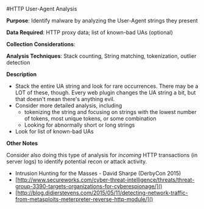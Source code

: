 #HTTP User-Agent Analysis

**Purpose**: Identify malware by analyzing the User-Agent strings they present

**Data Required**: HTTP proxy data; list of known-bad UAs (optional)

**Collection Considerations**: 

**Analysis Techniques**: Stack counting, String matching, tokenization, outlier detection

**Description**

* Stack the entire UA string and look for rare occurrences.  There may be a LOT of these, though. Every web plugin changes the UA string a bit, but that doesn't mean there's anything evil.
* Consider more detailed analysis, including
    * tokenizing the string and focusing on strings with the lowest number of tokens, most unique tokens, or some combination
    * Looking for abnormally short or long strings
* Look for list of known-bad UAs

**Other Notes**

Consider also doing this type of analysis for _incoming_ HTTP transactions (in server logs) to identify potential recon or attack activity.

* Intrusion Hunting for the Masses - David Sharpe (DerbyCon 2015)
* [http://www.secureworks.com/cyber-threat-intelligence/threats/threat-group-3390-targets-organizations-for-cyberespionage/]()
* [http://blog.didierstevens.com/2015/05/11/detecting-network-traffic-from-metasploits-meterpreter-reverse-http-module/]()

